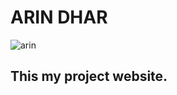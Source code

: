 # ARIN DHAR 
![arin](https://github.com/ArinDhar96/ArinDhar96.github.io/assets/146690122/7afe1144-ea90-4bbc-8860-031157e074fc)


## This my project website.
